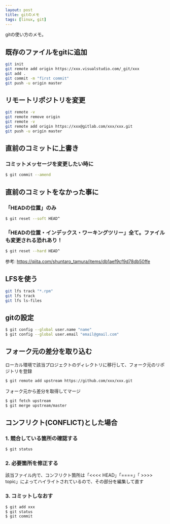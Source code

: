 ```yaml
---
layout: post
title: gitのメモ
tags: [linux, git]
---
```


gitの使い方のメモ。

## 既存のファイルをgitに追加

```bash
git init
git remote add origin https://xxx.visualstudio.com/_git/xxx
git add .
git commit -m "first commit"
git push -u origin master
```

## リモートリポジトリを変更

```bash
git remote -v
git remote remove origin
git remote -v
git remote add origin https://xxx@gitlab.com/xxx/xxx.git
git push -u origin master
```

## 直前のコミットに上書き

### コミットメッセージを変更したい時に

```bash
$ git commit --amend
```

## 直前のコミットをなかった事に

### 「HEADの位置」のみ

```bash
$ git reset --soft HEAD^
```

### 「HEADの位置・インデックス・ワーキングツリー」全て。ファイルも変更される恐れあり！

```bash
$ git reset --hard HEAD^
```

参考: https://qiita.com/shuntaro_tamura/items/db1aef9cf9d78db50ffe

## LFSを使う

```bash
git lfs track "*.rpm"
git lfs track
git lfs ls-files
```

## gitの設定

```bash
$ git config --global user.name "name"
$ git config --global user.email "email@gmail.com"
```

## フォーク元の差分を取り込む

ローカル環境で該当プロジェクトのディレクトリに移行して、フォーク元のリポジトリを登録

```bash
$ git remote add upstream https://github.com/xxx/xxx.git
```

フォーク元から差分を取得してマージ

```bash
$ git fetch upstream
$ git merge upstream/master
```

## コンフリクト(CONFLICT)とした場合

### 1. 競合している箇所の確認する

```bash
$ git status
```

### 2. 必要箇所を修正する

該当ファイル内で、コンフリクト箇所は「<<<< HEAD」「====」「 >>>> topic」によってハイライトされているので、その部分を編集して直す

### 3. コミットしなおす

```bash
$ git add xxx
$ git status
$ git commit
```
